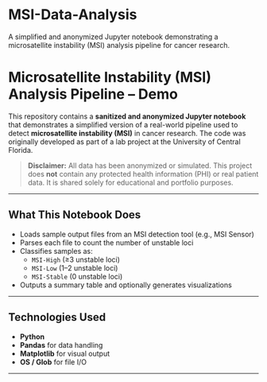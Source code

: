 # MSI-Data-Analysis
A simplified and anonymized Jupyter notebook demonstrating a microsatellite instability (MSI) analysis pipeline for cancer research.




# Microsatellite Instability (MSI) Analysis Pipeline – Demo

This repository contains a **sanitized and anonymized Jupyter notebook** that demonstrates a simplified version of a real-world pipeline used to detect **microsatellite instability (MSI)** in cancer research. The code was originally developed as part of a lab project at the University of Central Florida.

> **Disclaimer:** All data has been anonymized or simulated. This project does **not** contain any protected health information (PHI) or real patient data. It is shared solely for educational and portfolio purposes.

---

## What This Notebook Does

- Loads sample output files from an MSI detection tool (e.g., MSI Sensor)
- Parses each file to count the number of unstable loci
- Classifies samples as:
  - `MSI-High` (≥3 unstable loci)
  - `MSI-Low` (1–2 unstable loci)
  - `MSI-Stable` (0 unstable loci)
- Outputs a summary table and optionally generates visualizations

---

## Technologies Used

- **Python**
- **Pandas** for data handling
- **Matplotlib** for visual output
- **OS / Glob** for file I/O

---

